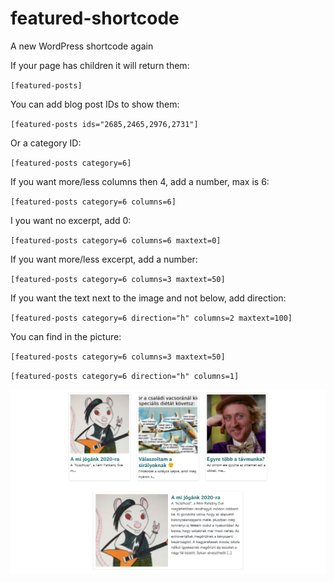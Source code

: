 # featured-shortcode
A new WordPress shortcode again

If your page has children it will return them:

`[featured-posts]`

You can add blog post IDs to show them:

`[featured-posts ids="2685,2465,2976,2731"]`

Or a category ID:

`[featured-posts category=6]`

If you want more/less columns then 4, add a number, max is 6:

`[featured-posts category=6 columns=6]`

I you want no excerpt, add 0:

`[featured-posts category=6 columns=6 maxtext=0]`

If you want more/less excerpt, add a number:

`[featured-posts category=6 columns=3 maxtext=50]`

If you want the text next to the image and not below, add direction:

`[featured-posts category=6 direction="h" columns=2 maxtext=100]`

You can find in the picture:

`[featured-posts category=6 columns=3 maxtext=50]`

`[featured-posts category=6 direction="h" columns=1]`

![featured-shortcode-result](https://github.com/LioneAdri/featured-shortcode/blob/master/image.jpg?raw=true)
